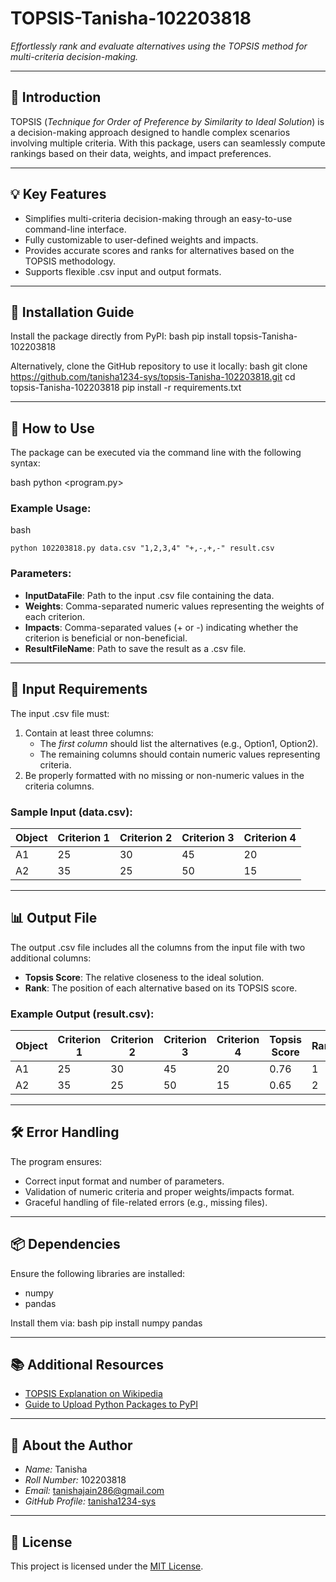 # TOPSIS-Tanisha-102203818

*Effortlessly rank and evaluate alternatives using the TOPSIS method for multi-criteria decision-making.*

---

## 🌟 Introduction

TOPSIS (*Technique for Order of Preference by Similarity to Ideal Solution*) is a decision-making approach designed to handle complex scenarios involving multiple criteria. With this package, users can seamlessly compute rankings based on their data, weights, and impact preferences.

---

## 💡 Key Features

- Simplifies multi-criteria decision-making through an easy-to-use command-line interface.
- Fully customizable to user-defined weights and impacts.
- Provides accurate scores and ranks for alternatives based on the TOPSIS methodology.
- Supports flexible .csv input and output formats.

---

## 🔧 Installation Guide

Install the package directly from PyPI:
bash
pip install topsis-Tanisha-102203818


Alternatively, clone the GitHub repository to use it locally:
bash
git clone https://github.com/tanisha1234-sys/topsis-Tanisha-102203818.git
cd topsis-Tanisha-102203818
pip install -r requirements.txt


---

## 🚀 How to Use

The package can be executed via the command line with the following syntax:

bash
python <program.py> <InputDataFile> <Weights> <Impacts> <ResultFileName>

### Example Usage:
bash
```
python 102203818.py data.csv "1,2,3,4" "+,-,+,-" result.csv
```

### Parameters:
- **InputDataFile**: Path to the input .csv file containing the data.
- **Weights**: Comma-separated numeric values representing the weights of each criterion.
- **Impacts**: Comma-separated values (+ or -) indicating whether the criterion is beneficial or non-beneficial.
- **ResultFileName**: Path to save the result as a .csv file.

---

## 📝 Input Requirements

The input .csv file must:
1. Contain at least three columns:
   - The *first column* should list the alternatives (e.g., Option1, Option2).
   - The remaining columns should contain numeric values representing criteria.
2. Be properly formatted with no missing or non-numeric values in the criteria columns.

### Sample Input (data.csv):

| Object | Criterion 1 | Criterion 2 | Criterion 3 | Criterion 4 |
|--------|-------------|-------------|-------------|-------------|
| A1     | 25          | 30          | 45          | 20          |
| A2     | 35          | 25          | 50          | 15          |

---

## 📊 Output File

The output .csv file includes all the columns from the input file with two additional columns:
- **Topsis Score**: The relative closeness to the ideal solution.
- **Rank**: The position of each alternative based on its TOPSIS score.

### Example Output (result.csv):

| Object | Criterion 1 | Criterion 2 | Criterion 3 | Criterion 4 | Topsis Score | Rank |
|--------|-------------|-------------|-------------|-------------|--------------|------|
| A1     | 25          | 30          | 45          | 20          | 0.76         | 1    |
| A2     | 35          | 25          | 50          | 15          | 0.65         | 2    |

---

## 🛠 Error Handling

The program ensures:
- Correct input format and number of parameters.
- Validation of numeric criteria and proper weights/impacts format.
- Graceful handling of file-related errors (e.g., missing files).

---

## 📦 Dependencies

Ensure the following libraries are installed:
- numpy
- pandas

Install them via:
bash
pip install numpy pandas


---

## 📚 Additional Resources

- [TOPSIS Explanation on Wikipedia](https://en.wikipedia.org/wiki/TOPSIS)
- [Guide to Upload Python Packages to PyPI](https://medium.com/@joel.barmettler/how-to-upload-your-python-package-to-pypi-65edc5fe9c56)

---

## 👤 About the Author

- *Name:* Tanisha  
- *Roll Number:* 102203818  
- *Email:* [tanishajain286@gmail.com](mailto:tanishajain286@gmail.com)  
- *GitHub Profile:* [tanisha1234-sys](https://github.com/tanisha1234-sys)

---

## 📝 License

This project is licensed under the [MIT License](https://opensource.org/licenses/MIT).
